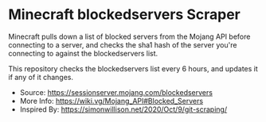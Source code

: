 # Minecraft blockedservers Scraper
Minecraft pulls down a list of blocked servers from the Mojang API before connecting to a server, and checks the sha1 hash of the server you're connecting to against the blockedservers list.

This repository checks the blockedservers list every 6 hours, and updates it if any of it changes.

* Source: https://sessionserver.mojang.com/blockedservers
* More Info: https://wiki.vg/Mojang_API#Blocked_Servers
* Inspired By: https://simonwillison.net/2020/Oct/9/git-scraping/
